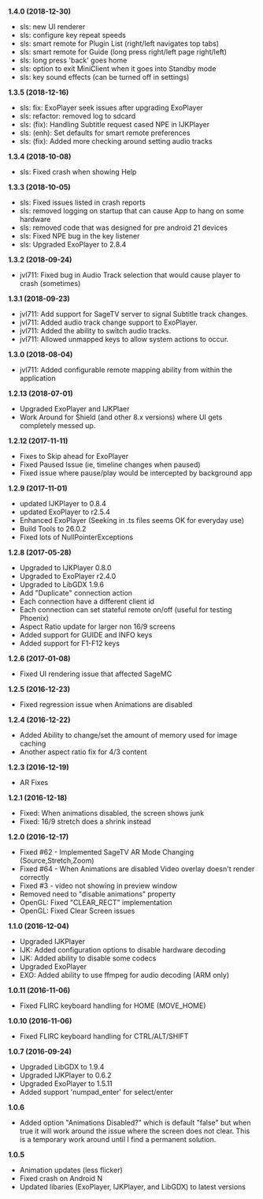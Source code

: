 **1.4.0 (2018-12-30)**
- sls: new UI renderer
- sls: configure key repeat speeds
- sls: smart remote for Plugin List (right/left navigates top tabs)
- sls: smart remote for Guide (long press right/left page right/left)
- sls: long press 'back' goes home 
- sls: option to exit MiniClient when it goes into Standby mode
- sls: key sound effects (can be turned off in settings)

**1.3.5 (2018-12-16)**
- sls: fix: ExoPlayer seek issues after upgrading ExoPlayer
- sls: refactor: removed log to sdcard
- sls: (fix): Handling Subtitle request cased NPE in IJKPlayer
- sls: (enh): Set defaults for smart remote preferences
- sls: (fix): Added more checking around setting audio tracks

**1.3.4 (2018-10-08)**
- sls: Fixed crash when showing Help

**1.3.3 (2018-10-05)**
- sls: Fixed issues listed in crash reports
- sls: removed logging on startup that can cause App to hang on some hardware
- sls: removed code that was designed for pre android 21 devices
- sls: Fixed NPE bug in the key listener
- sls: Upgraded ExoPlayer to 2.8.4

**1.3.2 (2018-09-24)**
- jvl711: Fixed bug in Audio Track selection that would cause player to crash (sometimes)

**1.3.1 (2018-09-23)**
- jvl711: Add support for SageTV server to signal Subtitle track changes.
- jvl711: Added audio track change support to ExoPlayer.
- jvl711: Added the ability to switch audio tracks.
- jvl711: Allowed unmapped keys to allow system actions to occur.

**1.3.0 (2018-08-04)**
- jvl711: Added configurable remote mapping ability from within the application 

**1.2.13 (2018-07-01)**
- Upgraded ExoPlayer and IJKPlaer
- Work Around for Shield (and other 8.x versions) where UI gets completely messed up.


**1.2.12 (2017-11-11)**
- Fixes to Skip ahead for ExoPlayer
- Fixed Paused Issue (ie, timeline changes when paused)
- Fixed issue where pause/play would be intercepted by background app


**1.2.9 (2017-11-01)**
- updated IJKPlayer to 0.8.4
- updated ExoPlayer to r2.5.4
- Enhanced ExoPlayer (Seeking in .ts files seems OK for everyday use)
- Build Tools to 26.0.2
- Fixed lots of NullPointerExceptions

**1.2.8 (2017-05-28)**
- Upgraded to IJKPlayer 0.8.0
- Upgraded to ExoPlayer r2.4.0
- Upgraded to LibGDX 1.9.6
- Add "Duplicate" connection action
- Each connection have a different client id
- Each connection can set stateful remote on/off (useful for testing Phoenix)
- Aspect Ratio update for larger non 16/9 screens
- Added support for GUIDE and INFO keys
- Added support for F1-F12 keys

**1.2.6 (2017-01-08)**
- Fixed UI rendering issue that affected SageMC

**1.2.5 (2016-12-23)**
- Fixed regression issue when Animations are disabled

**1.2.4 (2016-12-22)**
- Added Ability to change/set the amount of memory used for image caching
- Another aspect ratio fix for 4/3 content

**1.2.3 (2016-12-19)**
- AR Fixes

**1.2.1 (2016-12-18)**
- Fixed: When animations disabled, the screen shows junk
- Fixed: 16/9 stretch does a shrink instead

**1.2.0 (2016-12-17)**
- Fixed #62 - Implemented SageTV AR Mode Changing (Source,Stretch,Zoom)
- Fixed #64 - When Animations are disabled Video overlay doesn't render correctly
- Fixed #3 - video not showing in preview window
- Removed need to "disable animations" property
- OpenGL: Fixed "CLEAR_RECT" implementation
- OpenGL: Fixed Clear Screen issues

**1.1.0 (2016-12-04)**
- Upgraded IJKPlayer
- IJK: Added configuration options to disable hardware decoding
- IJK: Added ability to disable some codecs
- Upgraded ExoPlayer
- EXO: Added ability to use ffmpeg for audio decoding (ARM only)

**1.0.11 (2016-11-06)**
- Fixed FLIRC keyboard handling for HOME (MOVE_HOME)

**1.0.10 (2016-11-06)**
- Fixed FLIRC keyboard handling for CTRL/ALT/SHIFT

**1.0.7 (2016-09-24)**
- Upgraded LibGDX to 1.9.4
- Upgraded IJKPlayer to 0.6.2
- Upgraded ExoPlayer to 1.5.11
- Added support 'numpad_enter' for select/enter

**1.0.6**
- Added option "Animations Disabled?" which is default "false" but when true it will work around the issue where the screen does not clear.  This is a temporary work around until I find a permanent solution.

**1.0.5**
- Animation updates (less flicker)
- Fixed crash on Android N
- Updated libaries (ExoPlayer, IJKPlayer, and LibGDX) to latest versions